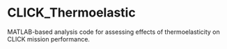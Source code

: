 # CLICK_Thermoelastic
MATLAB-based analysis code for assessing effects of thermoelasticity on CLICK mission performance.
